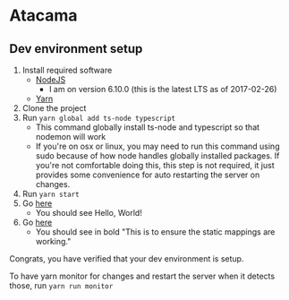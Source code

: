 # Atacama

## Dev environment setup

1. Install required software
    - [NodeJS](https://nodejs.org/en/)
        - I am on version 6.10.0 (this is the latest LTS as of 2017-02-26)
    - [Yarn](https://yarnpkg.com/en/docs/install)
2. Clone the project
3. Run `yarn global add ts-node typescript`
    - This command globally install ts-node and typescript so that nodemon will work
    - If you're on osx or linux, you may need to run this command using sudo because 
        of how node handles globally installed packages. If you're not comfortable 
        doing this, this step is not required, it just provides some convenience 
        for auto restarting the server on changes.
3. Run `yarn start`
4. Go [here](http://localhost:3000/)
    - You should see Hello, World!
4. Go [here](http://localhost:3000/test.html)
    - You should see in bold "This is to ensure the static mappings are working."
    
Congrats, you have verified that your dev environment is setup.
    
To have yarn monitor for changes and restart the server when it detects those, run `yarn run monitor`
